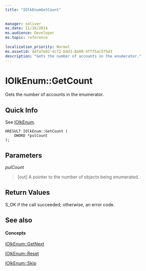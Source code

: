 ```yaml
---
title: "IOlkEnumGetCount"
 
 
manager: soliver
ms.date: 11/16/2014
ms.audience: Developer
ms.topic: reference
 
localization_priority: Normal
ms.assetid: dd7a7e62-4cf2-bdd3-8a00-4fff5ac575d3
description: "Gets the number of accounts in the enumerator."
---
```


# IOlkEnum::GetCount

Gets the number of accounts in the enumerator.
  
## Quick Info

See [IOlkEnum](iolkenum.md).
  
```
HRESULT IOlkEnum::GetCount ( 
    DWORD *pulCount 
);

```

## Parameters

 _pulCount_
  
> [out] A pointer to the number of objects being enumerated.
    
## Return Values

S_OK if the call succeeded; otherwise, an error code.
  
## See also

#### Concepts

[IOlkEnum::GetNext](iolkenum-getnext.md)
  
[IOlkEnum::Reset](iolkenum-reset.md)
  
[IOlkEnum::Skip](iolkenum-skip.md)


